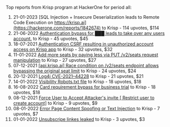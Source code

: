 Top reports from Krisp program at HackerOne for period all:

1. 21-01-2023 [SQL Injection + Insecure Deserialization leads to Remote Code Execution on https://krisp.ai](https://hackerone.com/reports/1842674) to Krisp - 114 upvotes, $114
2. 21-06-2022 [Authentication bypass  for  ███  leads to  take over any users account.](https://hackerone.com/reports/1608151) to Krisp - 45 upvotes, $45
3. 18-07-2021 [Authentication CSRF resulting in unauthorized account access on Krisp app](https://hackerone.com/reports/1267476) to Krisp - 32 upvotes, $32
4. 11-01-2022 [Add more seats by paying less via PUT /v2/seats request manipulation](https://hackerone.com/reports/1446090) to Krisp - 27 upvotes, $27
5. 07-12-2021 [[api.krisp.ai] Race condition on /v2/seats endpoint allows bypassing the original seat limit](https://hackerone.com/reports/1418419) to Krisp - 24 upvotes, $24
6. 20-12-2021 [Log4j CVE-2021–44228](https://hackerone.com/reports/1431624) to Krisp - 21 upvotes, $21
7. 14-01-2022 [Visibility Robots.txt file](https://hackerone.com/reports/1450014) to Krisp - 18 upvotes, $18
8. 16-08-2022 [Card requirement bypass for business trial](https://hackerone.com/reports/1670304) to Krisp - 18 upvotes, $18
9. 08-12-2021 [Force User to Accept Attacker's invite [ Restrict user to create account]](https://hackerone.com/reports/1420070) to Krisp - 9 upvotes, $9
10. 08-01-2022 [Error Page Content Spoofing or Text Injection](https://hackerone.com/reports/1444031) to Krisp - 7 upvotes, $7
11. 01-01-2022 [Unsubscripe linkes leaked](https://hackerone.com/reports/1439025) to Krisp - 3 upvotes, $3
